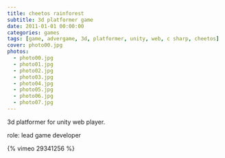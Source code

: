 ```yaml
---
title: cheetos rainforest
subtitle: 3d platformer game
date: 2011-01-01 00:00:00
categories: games
tags: [game, advergame, 3d, platformer, unity, web, c sharp, cheetos]
cover: photo00.jpg
photos:
  - photo00.jpg
  - photo01.jpg
  - photo02.jpg
  - photo03.jpg
  - photo04.jpg
  - photo05.jpg
  - photo06.jpg
  - photo07.jpg
---
```

3d platformer for unity web player.

role: lead game developer

{% vimeo 29341256 %}
